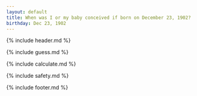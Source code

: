 ```yaml
---
layout: default
title: When was I or my baby conceived if born on December 23, 1902?
birthday: Dec 23, 1902
---
```


{% include header.md %}

{% include guess.md %}

{% include calculate.md %}

{% include safety.md %}

{% include footer.md %}



